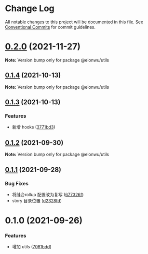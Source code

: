 # Change Log

All notable changes to this project will be documented in this file.
See [Conventional Commits](https://conventionalcommits.org) for commit guidelines.

# [0.2.0](https://github.com/ElonWu/elonwu_ui/compare/@elonwu/utils@0.1.4...@elonwu/utils@0.2.0) (2021-11-27)

**Note:** Version bump only for package @elonwu/utils





## [0.1.4](https://github.com/ElonWu/elonwu_ui/compare/@elonwu/utils@0.1.3...@elonwu/utils@0.1.4) (2021-10-13)

**Note:** Version bump only for package @elonwu/utils





## [0.1.3](https://github.com/ElonWu/elonwu_ui/compare/@elonwu/utils@0.1.2...@elonwu/utils@0.1.3) (2021-10-13)


### Features

* 新增 hooks ([3771bd3](https://github.com/ElonWu/elonwu_ui/commit/3771bd371cc4a6d93678d9d97505f77839f6e949))





## [0.1.2](https://github.com/ElonWu/elonwu_ui/compare/@elonwu/utils@0.1.1...@elonwu/utils@0.1.2) (2021-09-30)

**Note:** Version bump only for package @elonwu/utils





## [0.1.1](https://github.com/ElonWu/elonwu_ui/compare/@elonwu/utils@0.1.0...@elonwu/utils@0.1.1) (2021-09-28)


### Bug Fixes

* 将缝合rollup 配置改为复写 ([677326f](https://github.com/ElonWu/elonwu_ui/commit/677326fb522e0e85f68ea2e6b9b2683e07f3f423))
* story 目录位置 ([d2328fd](https://github.com/ElonWu/elonwu_ui/commit/d2328fd217b799b1522c06d2bd2e52e2911d5f61))





# 0.1.0 (2021-09-26)


### Features

* 增加 utils ([7081bdd](https://github.com/ElonWu/elonwu_ui/commit/7081bdda77fd27e910db576f585ecf5a3d613488))
